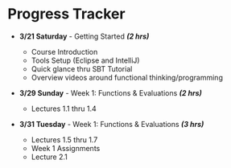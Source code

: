 # Progress Tracker

* **3/21 Saturday** - Getting Started ***(2 hrs)***
  * Course Introduction
  * Tools Setup (Eclipse and IntelliJ)
  * Quick glance thru SBT Tutorial
  * Overview videos around functional thinking/programming

* **3/29 Sunday** - Week 1: Functions & Evaluations ***(2 hrs)***
  * Lectures 1.1 thru 1.4
  

* **3/31 Tuesday** - Week 1: Functions & Evaluations ***(3 hrs)***
  * Lectures 1.5 thru 1.7
  * Week 1 Assignments 
  * Lecture 2.1
  